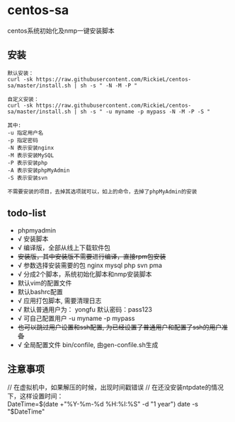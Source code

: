 # centos-sa
centos系统初始化及nmp一键安装脚本

## 安装
```
默认安装：
curl -sk https://raw.githubusercontent.com/RickieL/centos-sa/master/install.sh | sh -s " -N -M -P "

自定义安装：
curl -sk https://raw.githubusercontent.com/RickieL/centos-sa/master/install.sh | sh -s " -u myname -p mypass -N -M -P -S "

其中:
-u 指定用户名
-p 指定密码
-N 表示安装nginx
-M 表示安装MySQL
-P 表示安装php
-A 表示安装phpMyAdmin
-S 表示安装svn

不需要安装的项目，去掉其选项就可以，如上的命令，去掉了phpMyAdmin的安装
```



## todo-list
- phpmyadmin
- √ 安装脚本
- √ 编译版，全部从线上下载软件包
- ~~安装版，其中安装版不需要进行编译，直接rpm包安装~~
- √ 参数选择安装需要的包  nginx mysql php svn pma
- √ 分成2个脚本，系统初始化脚本和nmp安装脚本
- 默认vim的配置文件
- 默认bashrc配置
- √ 应用打包脚本, 需要清理日志
- √ 默认普通用户为： yongfu 默认密码：pass123
- √ 可自己配置用户  -u myname -p mypass
- ~~也可以跳过用户设置和ssh配置, 为已经设置了普通用户和配置了ssh的用户准备~~
- √ 全局配置文件 bin/confile, 由gen-confile.sh生成

## 注意事项
// 在虚拟机中，如果解压的时候，出现时间戳错误
// 在还没安装ntpdate的情况下，这样设置时间：  
DateTime=$(date +"%Y-%m-%d %H:%I:%S" -d "1 year")  
date -s "$DateTime"
